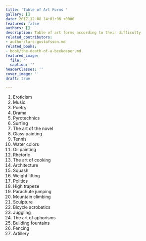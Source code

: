 ```yaml
---
title: 'Table of Art Forms '
gallery: []
date: 2017-12-08 14:01:06 +0000
featured: false
authors: []
description: Table of art forms according to their difficulty
related_contributors:
- author/lars-gustafsson.md
related_books:
- book/the-death-of-a-beekeeper.md
featured_image:
  file: ''
  caption: ''
headerClasses: ''
cover_image: ''
draft: true

---
```

 1. Eroticism
 2. Music
 3. Poetry
 4. Drama
 5. Pyrotechnics
 6. Surfing
 7. The art of the novel
 8. Glass painting
 9. Tennis 
10. Water colors
11. Oil painting 
12. Rhetoric 
13. The art of cooking
14. Architecture 
15. Squash
16. Weight lifting 
17. Politics 
18. High trapeze
19. Parachute jumping 
20. Mountain climbing
21. Sculpture 
22. Bicycle acrobatics
23. Juggling
24. The art of aphorisms
25. Building fountains 
26. Fencing 
27. Artillery